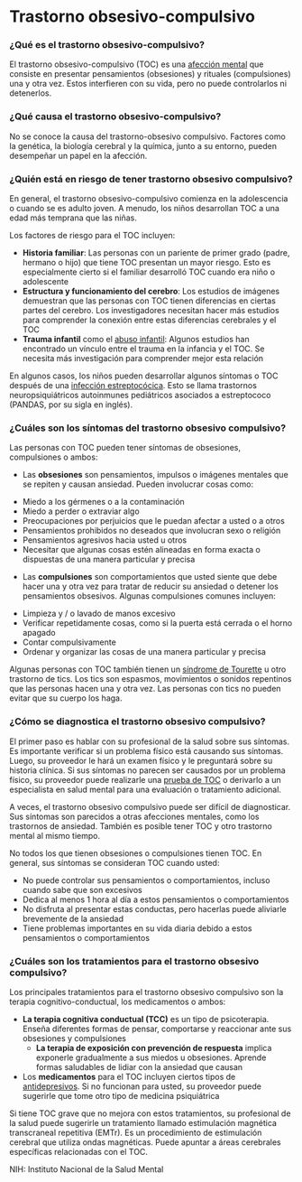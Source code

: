 Trastorno obsesivo-compulsivo
=============================


### ¿Qué es el trastorno obsesivo-compulsivo?


El trastorno obsesivo-compulsivo (TOC) es una [afección mental](https://medlineplus.gov/spanish/mentaldisorders.html) que consiste en presentar pensamientos (obsesiones) y rituales (compulsiones) una y otra vez. Estos interfieren con su vida, pero no puede controlarlos ni detenerlos.


### ¿Qué causa el trastorno obsesivo-compulsivo?


No se conoce la causa del trastorno-obsesivo compulsivo. Factores como la genética, la biología cerebral y la química, junto a su entorno, pueden desempeñar un papel en la afección.


### ¿Quién está en riesgo de tener trastorno obsesivo compulsivo?


En general, el trastorno obsesivo-compulsivo comienza en la adolescencia o cuando se es adulto joven. A menudo, los niños desarrollan TOC a una edad más temprana que las niñas.


Los factores de riesgo para el TOC incluyen:


* **Historia familiar**: Las personas con un pariente de primer grado (padre, hermano o hijo) que tiene TOC presentan un mayor riesgo. Esto es especialmente cierto si el familiar desarrolló TOC cuando era niño o adolescente
* **Estructura y funcionamiento del cerebro**: Los estudios de imágenes demuestran que las personas con TOC tienen diferencias en ciertas partes del cerebro. Los investigadores necesitan hacer más estudios para comprender la conexión entre estas diferencias cerebrales y el TOC
* **Trauma infantil** como el [abuso infantil](https://medlineplus.gov/spanish/childabuse.html): Algunos estudios han encontrado un vínculo entre el trauma en la infancia y el TOC. Se necesita más investigación para comprender mejor esta relación


En algunos casos, los niños pueden desarrollar algunos síntomas o TOC después de una [infección estreptocócica](https://medlineplus.gov/spanish/streptococcalinfections.html). Esto se llama trastornos neuropsiquiátricos autoinmunes pediátricos asociados a estreptococo (PANDAS, por su sigla en inglés).


### ¿Cuáles son los síntomas del trastorno obsesivo compulsivo?


Las personas con TOC pueden tener síntomas de obsesiones, compulsiones o ambos:


* Las **obsesiones** son pensamientos, impulsos o imágenes mentales que se repiten y causan ansiedad. Pueden involucrar cosas como:
+ Miedo a los gérmenes o a la contaminación
+ Miedo a perder o extraviar algo
+ Preocupaciones por perjuicios que le puedan afectar a usted o a otros
+ Pensamientos prohibidos no deseados que involucran sexo o religión
+ Pensamientos agresivos hacia usted u otros
+ Necesitar que algunas cosas estén alineadas en forma exacta o dispuestas de una manera particular y precisa

* Las **compulsiones** son comportamientos que usted siente que debe hacer una y otra vez para tratar de reducir su ansiedad o detener los pensamientos obsesivos. Algunas compulsiones comunes incluyen:
+ Limpieza y / o lavado de manos excesivo
+ Verificar repetidamente cosas, como si la puerta está cerrada o el horno apagado
+ Contar compulsivamente
+ Ordenar y organizar las cosas de una manera particular y precisa


Algunas personas con TOC también tienen un [síndrome de Tourette](https://medlineplus.gov/spanish/tourettesyndrome.html) u otro trastorno de tics. Los tics son espasmos, movimientos o sonidos repentinos que las personas hacen una y otra vez. Las personas con tics no pueden evitar que su cuerpo los haga.


### ¿Cómo se diagnostica el trastorno obsesivo compulsivo?


El primer paso es hablar con su profesional de la salud sobre sus síntomas. Es importante verificar si un problema físico está causando sus síntomas. Luego, su proveedor le hará un examen físico y le preguntará sobre su historia clínica. Si sus síntomas no parecen ser causados por un problema físico, su proveedor puede realizarle una [prueba de TOC](https://medlineplus.gov/spanish/pruebas-de-laboratorio/prueba-del-trastorno-obsesivo-compulsivo-toc/) o derivarlo a un especialista en salud mental para una evaluación o tratamiento adicional.


A veces, el trastorno obsesivo compulsivo puede ser difícil de diagnosticar. Sus síntomas son parecidos a otras afecciones mentales, como los trastornos de ansiedad. También es posible tener TOC y otro trastorno mental al mismo tiempo.


No todos los que tienen obsesiones o compulsiones tienen TOC. En general, sus síntomas se consideran TOC cuando usted:


* No puede controlar sus pensamientos o comportamientos, incluso cuando sabe que son excesivos
* Dedica al menos 1 hora al día a estos pensamientos o comportamientos
* No disfruta al presentar estas conductas, pero hacerlas puede aliviarle brevemente de la ansiedad
* Tiene problemas importantes en su vida diaria debido a estos pensamientos o comportamientos


### ¿Cuáles son los tratamientos para el trastorno obsesivo compulsivo?


Los principales tratamientos para el trastorno obsesivo compulsivo son la terapia cognitivo-conductual, los medicamentos o ambos:


* **La terapia cognitiva conductual (TCC)** es un tipo de psicoterapia. Enseña diferentes formas de pensar, comportarse y reaccionar ante sus obsesiones y compulsiones
	+ **La terapia de exposición con prevención de respuesta** implica exponerle gradualmente a sus miedos u obsesiones. Aprende formas saludables de lidiar con la ansiedad que causan
* Los **medicamentos** para el TOC incluyen ciertos tipos de [antidepresivos](https://medlineplus.gov/spanish/antidepressants.html). Si no funcionan para usted, su proveedor puede sugerirle que tome otro tipo de medicina psiquiátrica


Si tiene TOC grave que no mejora con estos tratamientos, su profesional de la salud puede sugerirle un tratamiento llamado estimulación magnética transcraneal repetitiva (EMTr). Es un procedimiento de estimulación cerebral que utiliza ondas magnéticas. Puede apuntar a áreas cerebrales específicas relacionadas con el TOC.


NIH: Instituto Nacional de la Salud Mental 

